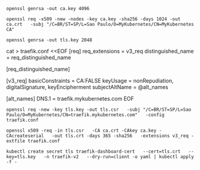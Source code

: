 ```openssl genrsa -out ca.key 4096```

```openssl req -x509 -new -nodes -key ca.key -sha256 -days 1024 -out ca.crt   -subj "/C=BR/ST=SP/L=Sao Paulo/O=MyKubernetes/CN=MyKubernetes CA"```

```openssl genrsa -out tls.key 2048```
 
cat > traefik.conf <<EOF
[req]
req_extensions = v3_req
distinguished_name = req_distinguished_name

[req_distinguished_name]

[v3_req]
basicConstraints = CA:FALSE
keyUsage = nonRepudiation, digitalSignature, keyEncipherment
subjectAltName = @alt_names

[alt_names]
DNS.1 = traefik.mykubernetes.com
EOF

```openssl req -new -key tls.key -out tls.csr   -subj "/C=BR/ST=SP/L=Sao Paulo/O=MyKubernetes/CN=traefik.mykubernetes.com"   -config traefik.conf```

```openssl x509 -req -in tls.csr   -CA ca.crt -CAkey ca.key -CAcreateserial   -out tls.crt -days 365 -sha256   -extensions v3_req -extfile traefik.conf```

```kubectl create secret tls traefik-dashboard-cert   --cert=tls.crt   --key=tls.key   -n traefik-v2   --dry-run=client -o yaml | kubectl apply -f -```
